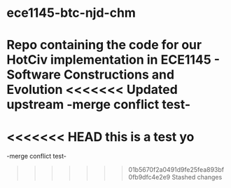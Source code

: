 # ece1145-btc-njd-chm
Repo containing the code for our HotCiv implementation in ECE1145 - Software Constructions and Evolution
<<<<<<< Updated upstream
-merge conflict test-
=======
<<<<<<< HEAD
this is  a test yo
=======
-merge conflict test-
>>>>>>> 01b5670f2a0491d9fe25fea893bf0fb9dfc4e2e9
>>>>>>> Stashed changes
